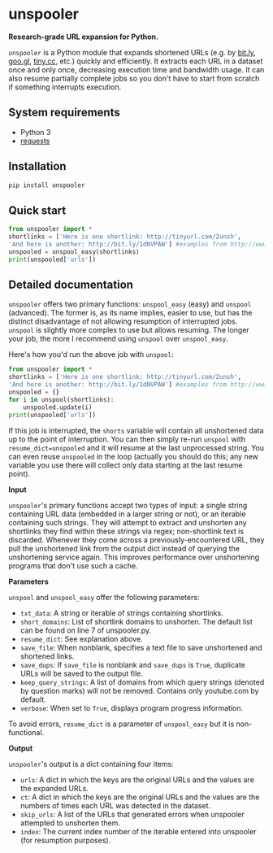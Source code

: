 # unspooler
**Research-grade URL expansion for Python.**

```unspooler``` is a Python module that expands shortened URLs (e.g. by [bit.ly](https://bit.ly), [goo.gl](https://goo.gl), [tiny.cc](http://tiny.cc), etc.) quickly and efficiently. It extracts each URL in a dataset once and only once, decreasing execution time and bandwidth usage. It can also resume partially complete jobs so you don't have to start from scratch if something interrupts execution.

System requirements
-------------------
* Python 3
* [requests](http://docs.python-requests.org/en/master/)

Installation
------------
```python
pip install unspooler
```

Quick start
-----------
```python
from unspooler import *
shortlinks = ['Here is one shortlink: http://tinyurl.com/2unsh',
'And here is another: http://bit.ly/1dNVPAW'] #examples from http://www.getlinkinfo.com
unspooled = unspool_easy(shortlinks)
print(unspooled['urls'])
```

Detailed documentation
----------------------
```unspooler``` offers two primary functions: ```unspool_easy``` (easy) and ```unspool``` (advanced). The former is, as its name implies, easier to use, but has the distinct disadvantage of not allowing resumption of interrupted jobs. ```unspool``` is slightly more complex to use but allows resuming. The longer your job, the more I recommend using ```unspool``` over ```unspool_easy```.

Here's how you'd run the above job with ```unspool```:

```python
from unspooler import *
shortlinks = ['Here is one shortlink: http://tinyurl.com/2unsh',
'And here is another: http://bit.ly/1dNVPAW'] #examples from http://www.getlinkinfo.com
unspooled = {}
for i in unspool(shortlinks):
    unspooled.update(i)
print(unspooled['urls'])
```

If this job is interrupted, the ```shorts``` variable will contain all unshortened data up to the point of interruption. You can then simply re-run ```unspool``` with ```resume_dict=unspooled``` and it will resume at the last unprocessed string. You can even reuse ```unspooled``` in the loop (actually you should do this; any new variable you use there will collect only data starting at the last resume point).

**Input**

```unspooler```'s primary functions accept two types of input: a single string containing URL data (embedded in a larger string or not), or an iterable containing such strings. They will attempt to extract and unshorten any shortlinks they find within these strings via regex; non-shortlink text is discarded. Whenever they come across a previously-encountered URL, they pull the unshortened link from the output dict instead of querying the unshortening service again. This improves performance over unshortening programs that don't use such a cache.

**Parameters**

```unspool``` and ```unspool_easy``` offer the following parameters:

* ```txt_data```: A string or iterable of strings containing shortlinks.
* ```short_domains```: List of shortlink domains to unshorten. The default list can be found on line 7 of unspooler.py. 
* ```resume_dict```: See explanation above.
* ```save_file```: When nonblank, specifies a text file to save unshortened and shortened links.
* ```save_dups```: If ```save_file``` is nonblank and ```save_dups``` is ```True```, duplicate URLs will be saved to the output file. 
* ```keep_query_strings```: A list of domains from which query strings (denoted by question marks) will not be removed. Contains only youtube.com by default.
* ```verbose```: When set to ```True```, displays program progress information.

To avoid errors, ```resume_dict``` is a parameter of ```unspool_easy``` but it is non-functional.

**Output**

```unspooler```'s output is a dict containing four items:

* ```urls```: A dict in which the keys are the original URLs and the values are the expanded URLs.
* ```ct```: A dict in which the keys are the original URLs and the values are the numbers of times each URL was detected in the dataset.
* ```skip_urls```: A list of the URLs that generated errors when unspooler attempted to unshorten them.
* ```index```: The current index number of the iterable entered into unspooler (for resumption purposes).
